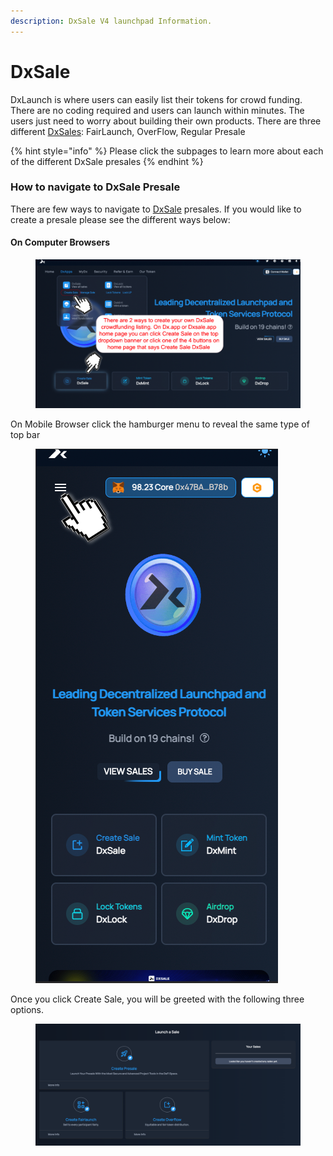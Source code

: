 ```yaml
---
description: DxSale V4 launchpad Information.
---
```


# DxSale

DxLaunch is where users can easily list their tokens for crowd funding. There are no coding required and users can launch within minutes. The users just need to worry about building their own products. There are three different [DxSales](https://dx.app/dxsale?ref=raphaeldx\&chain=BNB): FairLaunch, OverFlow, Regular Presale

{% hint style="info" %}
Please click the subpages to learn more about each of the different DxSale presales
{% endhint %}



### How to navigate to DxSale Presale <a href="#how-to-navigate-to-dxsale-presale" id="how-to-navigate-to-dxsale-presale"></a>

There are few ways to navigate to [DxSale](https://dx.app/dxsale?ref=raphaeldx\&chain=BNB) presales. If you would like to create a presale please see the different ways below:

#### On Computer Browsers

<figure><img src="../../.gitbook/assets/image (21) (1).png" alt=""><figcaption></figcaption></figure>

On Mobile Browser click the hamburger menu to reveal the same type of top bar

<figure><img src="../../.gitbook/assets/image (1) (1) (2).png" alt=""><figcaption></figcaption></figure>

Once you click Create Sale, you will be greeted with the following three options.

<figure><img src="../../.gitbook/assets/image (28).png" alt=""><figcaption></figcaption></figure>
